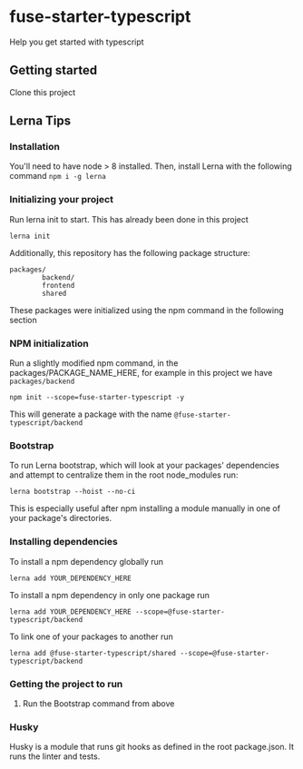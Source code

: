 # fuse-starter-typescript

Help you get started with typescript

## Getting started

Clone this project

## Lerna Tips

### Installation

You'll need to have node > 8 installed. Then, install Lerna with the following command
```npm i -g lerna```

### Initializing your project

Run lerna init to start. This has already been done in this project

```lerna init```

Additionally, this repository has the following package structure: 

```
packages/
        backend/
        frontend
        shared
```

These packages were initialized using the npm command in the following section

### NPM initialization

Run a slightly modified npm command, in the packages/PACKAGE_NAME_HERE, for example in this project we have ```packages/backend```

```npm init --scope=fuse-starter-typescript -y```

This will generate a package with the name ```@fuse-starter-typescript/backend```

### Bootstrap

To run Lerna bootstrap, which will look at your packages' dependencies and attempt to centralize them in the root node_modules run:

```lerna bootstrap --hoist --no-ci```

This is especially useful after npm installing a module manually in one of your package's directories.

### Installing dependencies

To install a npm dependency globally run

```lerna add YOUR_DEPENDENCY_HERE```

To install a npm dependency in only one package run

```lerna add YOUR_DEPENDENCY_HERE --scope=@fuse-starter-typescript/backend```

To link one of your packages to another run

```lerna add @fuse-starter-typescript/shared --scope=@fuse-starter-typescript/backend```

### Getting the project to run
1. Run the Bootstrap command from above

### Husky
Husky is a module that runs git hooks as defined in the root package.json. It runs the linter and tests.